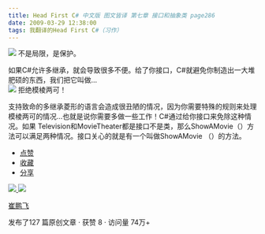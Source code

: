 ```yaml
---
title: Head First C# 中文版 图文皆译 第七章 接口和抽象类 page286
date: 2009-03-29 12:38:00
tags: 我翻译的Head First C#（习作）
---
```

![](https://p-blog.csdn.net/images/p_blog_csdn_net/cuipengfei1/EntryImages/20090329/2009-03-29_12-10-52.jpg) 不是局限，是保护。  
  
如果C#允许多继承，就会导致很多不便。给了你接口，C#就避免你制造出一大堆肥硕的东西，我们把它叫做...  
![](https://p-blog.csdn.net/images/p_blog_csdn_net/cuipengfei1/EntryImages/20090329/2009-03-29_12-19-52.jpg) 拒绝模棱两可！  
  
支持致命的多继承菱形的语言会造成很丑陋的情况，因为你需要特殊的规则来处理模棱两可的情况...也就是说你需要多做一些工作！C#通过给你接口来免除这种情况。如果
Television和MovieTheater都是接口不是类，那么ShowAMovie（）方法可以满足两种情况。接口关心的就是有一个叫做ShowAMovie
（）的方法。

  * [ 点赞  ](javascript:;)
  * [ 收藏  ](javascript:;)
  * [ 分享 ](javascript:;)

[ ![](https://profile.csdnimg.cn/5/2/5/3_cuipengfei1)
![](https://g.csdnimg.cn/static/user-reg-year/1x/11.png)
](https://blog.csdn.net/cuipengfei1)

[ 崔鹏飞 ](https://blog.csdn.net/cuipengfei1)

发布了127 篇原创文章  ·  获赞 8  ·  访问量 74万+

